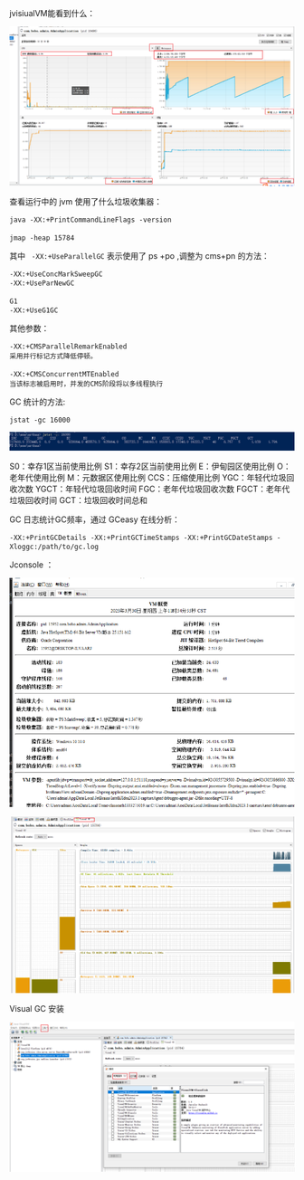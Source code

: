 jvisiualVM能看到什么：

![](2023-03-30-11-07-04.png)

查看运行中的 jvm 使用了什么垃圾收集器：
```
java -XX:+PrintCommandLineFlags -version

jmap -heap 15784
```
其中 ` -XX:+UseParallelGC` 表示使用了 ps +po ,调整为 cms+pn 的方法：
```
-XX:+UseConcMarkSweepGC
-XX:+UseParNewGC

G1
-XX:+UseG1GC
```
其他参数：

```
-XX:+CMSParallelRemarkEnabled
采用并行标记方式降低停顿。

-XX:+CMSConcurrentMTEnabled
当该标志被启用时，并发的CMS阶段将以多线程执行
```

GC 统计的方法:

```
jstat -gc 16000
```
![](2023-03-30-11-27-04.png)

S0：幸存1区当前使用比例
S1：幸存2区当前使用比例
E：伊甸园区使用比例
O：老年代使用比例
M：元数据区使用比例
CCS：压缩使用比例
YGC：年轻代垃圾回收次数
YGCT：年轻代垃圾回收时间
FGC：老年代垃圾回收次数
FGCT：老年代垃圾回收时间
GCT：垃圾回收时间总和

GC 日志统计GC频率，通过 GCeasy  在线分析：

```
-XX:+PrintGCDetails -XX:+PrintGCTimeStamps -XX:+PrintGCDateStamps -Xloggc:/path/to/gc.log
```


Jconsole ：

![](2023-03-30-11-55-12.png)

![](2023-03-30-14-00-58.png)

Visual GC 安装

![](2023-03-30-14-01-49.png)